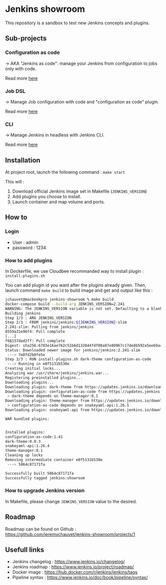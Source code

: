 # Jenkins showroom

This repository is a sandbox to test new Jenkins concepts and plugins.

## Sub-projects

### Configuration as code

-> AKA "Jenkins as code": manage your Jenkins from configuration to jobs only with code.

Read more [here](./docs/casc/README.md)

### Job DSL

-> Manage Job configuration with code and "configuration as code" plugin.

Read more [here](./docs/job-dsl/README.md)

### CLI

-> Manage Jenkins in headless with Jenkins CLI.

Read more [here](./docs/cli/README.md)

## Installation

At project root, launch the following command : `make start`

This will :

1. Download official Jenkins image set in Makefile (`JENKINS_VERSION`)
2. Add plugins you choose to install.
3. Launch container and map volume and ports.

## How to

### Login

- User : admin
- password : 1234

### How to add plugins

In Dockerfile, we use Cloudbee recommanded way to install plugin : `install-plugins.sh`

You can add plugin id you want after the plugins already given. Then, launch command `make build` to build image and get and output like this :

```bash
jchauvet@macbookpro jenkins-showroom % make build
docker-compose build --build-arg JENKINS_VERSION=2.241
WARNING: The JENKINS_VERSION variable is not set. Defaulting to a blank string.
Building jenkins
Step 1/3 : ARG JENKINS_VERSION
Step 2/3 : FROM jenkins/jenkins:${JENKINS_VERSION}-slim
2.241-slim: Pulling from jenkins/jenkins
8559a31e96f4: Pull complete
[...]
f68157dad2ff: Pull complete
Digest: sha256:6703e16ae762c51b6d132844fdf08a87e80967c17de8b592a5ee69a429d5804c
Status: Downloaded newer image for jenkins/jenkins:2.241-slim
 ---> 7e8fd2b0fe5e
Step 3/3 : RUN install-plugins.sh dark-theme configuration-as-code
 ---> Running in e0f5131b530e
Creating initial locks...
Analyzing war /usr/share/jenkins/jenkins.war...
Registering preinstalled plugins...
Downloading plugins...
Downloading plugin: dark-theme from https://updates.jenkins.io/download/plugins/dark-theme/latest/dark-theme.hpi
Downloading plugin: configuration-as-code from https://updates.jenkins.io/download/plugins/configuration-as-code/latest/configuration-as-code.hpi
 > dark-theme depends on theme-manager:0.1
Downloading plugin: theme-manager from https://updates.jenkins.io/download/plugins/theme-manager/latest/theme-manager.hpi
 > configuration-as-code depends on snakeyaml-api:1.26.1
Downloading plugin: snakeyaml-api from https://updates.jenkins.io/download/plugins/snakeyaml-api/latest/snakeyaml-api.hpi

WAR bundled plugins:


Installed plugins:
configuration-as-code:1.41
dark-theme:0.0.3
snakeyaml-api:1.26.4
theme-manager:0.1
Cleaning up locks
Removing intermediate container e0f5131b530e
 ---> 5864c87171fa

Successfully built 5864c87171fa
Successfully tagged jenkins:showroom
```

### How to upgrade Jenkins version

In Makefile, please change `JENKINS_VERSION` value to the desired.

## Roadmap

Roadmap can be found on Github : <https://github.com/jeremychauvet/jenkins-showroom/projects/1>

## Usefull links

- Jenkins changelog : <https://www.jenkins.io/changelog/>
- Jenkins roadmap : <https://www.jenkins.io/project/roadmap/>
- Docker image : <https://hub.docker.com/r/jenkins/jenkins/tags>
- Pipeline syntax : <https://www.jenkins.io/doc/book/pipeline/syntax/>

